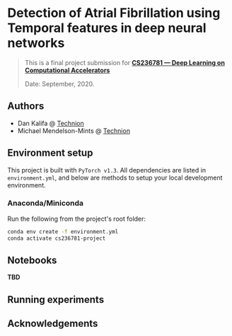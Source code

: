 # Detection of Atrial Fibrillation using Temporal features in deep neural networks
> This is a final project submission for [**CS236781 — Deep Learning on Computational Accelerators**](https://vistalab-technion.github.io/cs236781)
>
> Date: September, 2020. 
## Authors
* Dan Kalifa @ [Technion](mailto:kalifadan@campus.technion.ac.il)
* Michael Mendelson-Mints @ [Technion](mailto:michael.me@campus.technion.ac.il)

## Environment setup

This project is built with `PyTorch v1.3`. All dependencies are listed in 
`environment.yml`, and below are methods to setup your local development 
environment.

### Anaconda/Miniconda

Run the following from the project's root folder:
```bash
conda env create -f environment.yml
conda activate cs236781-project
```

## Notebooks

**TBD**

## Running experiments


## Acknowledgements


